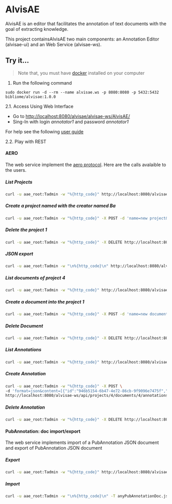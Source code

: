 # AlvisAE

AlvisAE is an editor that facilitates the annotation of text documents with the goal of extracting knowledge.

This project containsAlvisAE two main components: an Annotation Editor (alvisae-ui)  and an Web Service (alvisae-ws). 

## Try it...

> Note that, you must have [docker](https://www.docker.com/) installed on your computer

1. Run the following command
```
sudo docker run -d --rm --name alvisae.ws -p 8080:8080 -p 5432:5432  bibliome/alvisae:1.0.0
``` 

 2.1. Access Using Web Interface
   * Go to [http://localhost:8080/alvisae/alvisae-ws/AlvisAE/](http://localhost:8080/alvisae/alvisae-ws/AlvisAE)
   * Sing-In with login *annotator1* and password *annotator1*
  
  For help see the following [user guide](https://github.com/openminted/alvisae/blob/master/docs/user-guide.md)


2.2. Play with REST 

#### AERO
The web service implement the [aero protocol](https://github.com/openminted/omtd-aero). Here are the calls avalaible to the users. 

##### List Projects
```sh
curl -u aae_root:Tadmin -w "%{http_code}" http://localhost:8080/alvisae-ws/api/projects
```
##### Create a project named with the creator named Ba
```sh
curl -u aae_root:Tadmin -w "%{http_code}" -X POST -d 'name=new project&creator=Ba' http://localhost:8080/alvisae-ws/api/projects
```
##### Delete the project 1
```sh
curl -u aae_root:Tadmin -w "%{http_code}" -X DELETE http://localhost:8080/alvisae-ws/api/projects/1
```

##### JSON export
```sh
curl -u aae_root:Tadmin -w "\n%{http_code}\n" http://localhost:8080/alvisae-ws/api/projects/5/export.zip
```

##### List documents of project 4
```sh
curl -u aae_root:Tadmin -w "%{http_code}" http://localhost:8080/alvisae-ws/api/projects/4/documents
```
##### Create a document into the project 1
```sh
curl -u aae_root:Tadmin -w "%{http_code}" -X POST -d 'name=new document&format=text&content=some content&creator' http://localhost:8080/alvisae/api/projects/1/documents
```
##### Delete Document
```sh
curl -u aae_root:Tadmin -w "%{http_code}" -X DELETE http://localhost:8080/alvisae-ws/api/projects/1/documents/3
```

##### List Annotations
```sh
curl -u aae_root:Tadmin -w "%{http_code}" http://localhost:8080/alvisae-ws/api/projects/4/documents/4/annotations
```
##### Create Annotation
```sh
curl -u aae_root:Tadmin -w "%{http_code}" -X POST \
-d 'format=json&content=[{"id":"946b5154-6b47-4e72-86cb-9f9096e7475f","propes":{},"text":[[0,28]],"type":"","kind":0}]&state=NEW' \
http://localhost:8080/alvisae-ws/api/projects/4/documents/4/annotations/1
```
##### Delete Annotation
```sh
curl -u aae_root:Tadmin -w "%{http_code}" -X DELETE http://localhost:8080/alvisae-ws/api/projects/4/documents/4/annotations/1
```

#### PubAnnotation: doc import/export

The web service implements import of a PubAnnotation JSON document and export of PubAnnotation JSON document

##### Export
```sh
curl -u aae_root:Tadmin -w "%{http_code}" http://localhost:8080/alvisae/alvisae-ws/api/projects/4/documents/16
```

##### Import
```sh
curl -u aae_root:Tadmin -w "\n%{http_code}\n" -T anyPubAnnotationDoc.json http://localhost:8080/alvisae/alvisae-ws/api/user/4/projects/1/document
```
